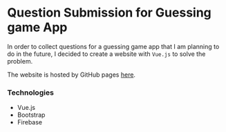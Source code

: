 # Question Submission for Guessing game App

In order to collect questions for a guessing game app that I am planning to do in the future,
I decided to create a website with `Vue.js` to solve the problem.

The website is hosted by GitHub pages [here](https://riadhadrani.github.io/guess-app-questions-submission/).

### Technologies
- Vue.js
- Bootstrap
- Firebase
